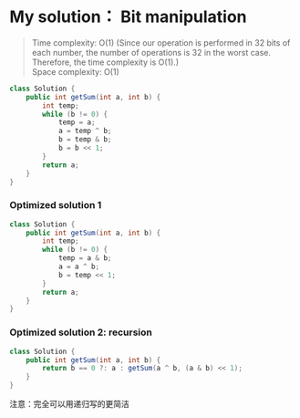 # My solution： Bit manipulation
> Time complexity: O(1) (Since our operation is performed in 32 bits of each number, the number of operations is 32 in the worst case. Therefore, the time complexity is O(1).) <br> Space complexity: O(1)
```Java
class Solution {
    public int getSum(int a, int b) {
        int temp;
        while (b != 0) {
            temp = a;
            a = temp ^ b;
            b = temp & b;
            b = b << 1;
        }
        return a;
    }
}
```
### Optimized solution 1
``` Java
class Solution {
    public int getSum(int a, int b) {
        int temp;
        while (b != 0) {
            temp = a & b;
            a = a ^ b;
            b = temp << 1;
        }
        return a;
    }
}
```
### Optimized solution 2: recursion
``` Java
class Solution {
    public int getSum(int a, int b) {
        return b == 0 ?: a : getSum(a ^ b, (a & b) << 1);
    }
}
```
注意：完全可以用递归写的更简洁

